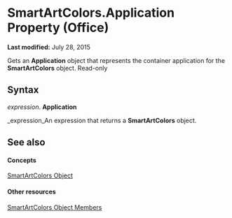 
# SmartArtColors.Application Property (Office)

 **Last modified:** July 28, 2015

Gets an  **Application** object that represents the container application for the **SmartArtColors** object. Read-only

## Syntax

 _expression_. **Application**

 _expression_An expression that returns a  **SmartArtColors** object.


## See also


#### Concepts


 [SmartArtColors Object](a1929517-b1fb-c6fe-b6db-03f7ef1ef894.md)
#### Other resources


 [SmartArtColors Object Members](c371e814-7621-2c01-c0fe-93003892646f.md)

